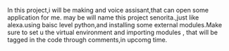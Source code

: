In this project,i will be making and voice assisant,that can open some application for me.
may be will name this project senorita.,just like alexa.using baisc level python,and installing some external modules.Make sure to set u the virtual environment and importing modules ,
that will be tagged in the code through comments,in upcomg time.
